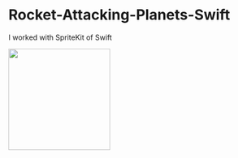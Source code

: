 # Rocket-Attacking-Planets-Swift
I worked with SpriteKit of Swift

<img width=200 src="https://user-images.githubusercontent.com/73075252/192283857-37fdd378-8818-49d6-b819-9de4e85dbdae.gif">
